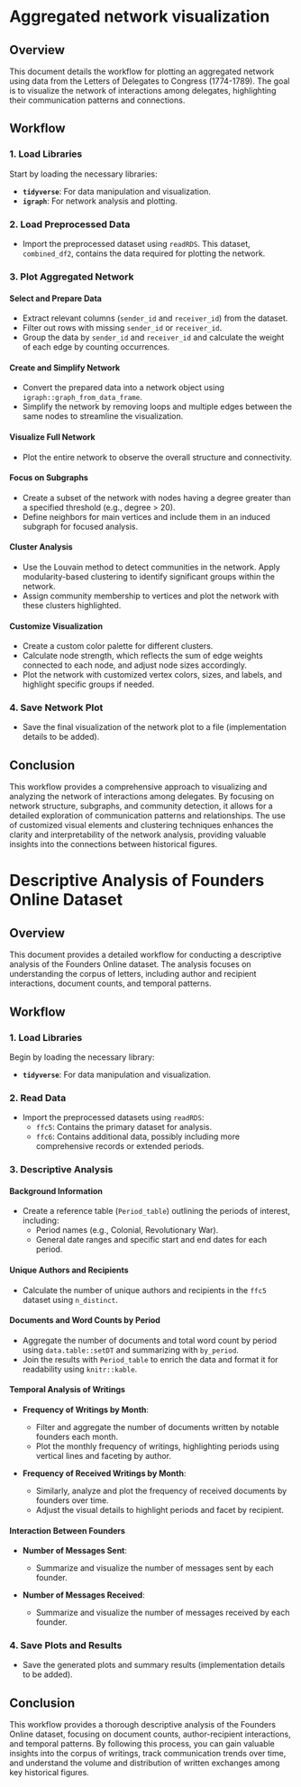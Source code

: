 # Aggregated network visualization

## Overview

This document details the workflow for plotting an aggregated network using data from the Letters of Delegates to Congress (1774-1789). The goal is to visualize the network of interactions among delegates, highlighting their communication patterns and connections.

## Workflow

### 1. Load Libraries

Start by loading the necessary libraries:

- **`tidyverse`**: For data manipulation and visualization.
- **`igraph`**: For network analysis and plotting.

### 2. Load Preprocessed Data

- Import the preprocessed dataset using `readRDS`. This dataset, `combined_df2`, contains the data required for plotting the network.

### 3. Plot Aggregated Network

#### Select and Prepare Data

- Extract relevant columns (`sender_id` and `receiver_id`) from the dataset.
- Filter out rows with missing `sender_id` or `receiver_id`.
- Group the data by `sender_id` and `receiver_id` and calculate the weight of each edge by counting occurrences.

#### Create and Simplify Network

- Convert the prepared data into a network object using `igraph::graph_from_data_frame`.
- Simplify the network by removing loops and multiple edges between the same nodes to streamline the visualization.

#### Visualize Full Network

- Plot the entire network to observe the overall structure and connectivity.

#### Focus on Subgraphs

- Create a subset of the network with nodes having a degree greater than a specified threshold (e.g., degree > 20).
- Define neighbors for main vertices and include them in an induced subgraph for focused analysis.

#### Cluster Analysis

- Use the Louvain method to detect communities in the network. Apply modularity-based clustering to identify significant groups within the network.
- Assign community membership to vertices and plot the network with these clusters highlighted.

#### Customize Visualization

- Create a custom color palette for different clusters.
- Calculate node strength, which reflects the sum of edge weights connected to each node, and adjust node sizes accordingly.
- Plot the network with customized vertex colors, sizes, and labels, and highlight specific groups if needed.

### 4. Save Network Plot

- Save the final visualization of the network plot to a file (implementation details to be added).

## Conclusion

This workflow provides a comprehensive approach to visualizing and analyzing the network of interactions among delegates. By focusing on network structure, subgraphs, and community detection, it allows for a detailed exploration of communication patterns and relationships. The use of customized visual elements and clustering techniques enhances the clarity and interpretability of the network analysis, providing valuable insights into the connections between historical figures.

# Descriptive Analysis of Founders Online Dataset

## Overview

This document provides a detailed workflow for conducting a descriptive analysis of the Founders Online dataset. The analysis focuses on understanding the corpus of letters, including author and recipient interactions, document counts, and temporal patterns.

## Workflow

### 1. Load Libraries

Begin by loading the necessary library:

- **`tidyverse`**: For data manipulation and visualization.

### 2. Read Data

- Import the preprocessed datasets using `readRDS`:
  - `ffc5`: Contains the primary dataset for analysis.
  - `ffc6`: Contains additional data, possibly including more comprehensive records or extended periods.

### 3. Descriptive Analysis

#### Background Information

- Create a reference table (`Period_table`) outlining the periods of interest, including:
  - Period names (e.g., Colonial, Revolutionary War).
  - General date ranges and specific start and end dates for each period.

#### Unique Authors and Recipients

- Calculate the number of unique authors and recipients in the `ffc5` dataset using `n_distinct`.

#### Documents and Word Counts by Period

- Aggregate the number of documents and total word count by period using `data.table::setDT` and summarizing with `by_period`.
- Join the results with `Period_table` to enrich the data and format it for readability using `knitr::kable`.

#### Temporal Analysis of Writings

- **Frequency of Writings by Month**:
  - Filter and aggregate the number of documents written by notable founders each month.
  - Plot the monthly frequency of writings, highlighting periods using vertical lines and faceting by author.

- **Frequency of Received Writings by Month**:
  - Similarly, analyze and plot the frequency of received documents by founders over time.
  - Adjust the visual details to highlight periods and facet by recipient.

#### Interaction Between Founders

- **Number of Messages Sent**:
  - Summarize and visualize the number of messages sent by each founder.

- **Number of Messages Received**:
  - Summarize and visualize the number of messages received by each founder.

### 4. Save Plots and Results

- Save the generated plots and summary results (implementation details to be added).

## Conclusion

This workflow provides a thorough descriptive analysis of the Founders Online dataset, focusing on document counts, author-recipient interactions, and temporal patterns. By following this process, you can gain valuable insights into the corpus of writings, track communication trends over time, and understand the volume and distribution of written exchanges among key historical figures.

